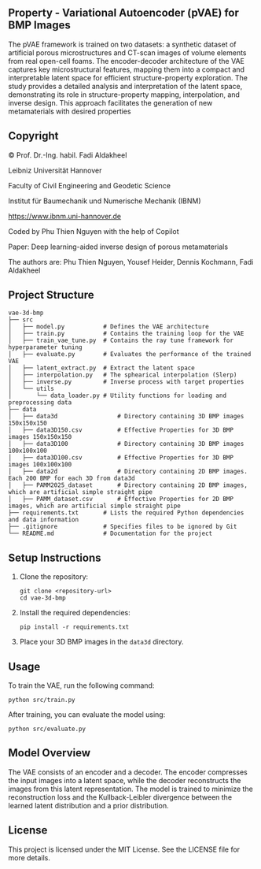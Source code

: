 ## Property - Variational Autoencoder (pVAE) for BMP Images

The pVAE framework is trained on two datasets: a synthetic dataset of artificial porous microstructures and CT-scan images of volume elements from real open-cell foams. The encoder-decoder architecture of the VAE captures key microstructural features, mapping them into a compact and interpretable latent space for efficient structure-property exploration. The study provides a detailed analysis and interpretation of the latent space, demonstrating its role in structure-property mapping, interpolation, and inverse design. This approach facilitates the generation of new metamaterials with desired properties

## Copyright

 © Prof. Dr.-Ing. habil. Fadi Aldakheel

 Leibniz Universität Hannover 

 Faculty of Civil Engineering and Geodetic Science 

 Institut für Baumechanik und Numerische Mechanik (IBNM)

 https://www.ibnm.uni-hannover.de
 

 Coded by Phu Thien Nguyen with the help of Copilot

 

 Paper: Deep learning-aided inverse design of porous metamaterials
 
 The authors are:
 Phu Thien Nguyen, Yousef Heider, Dennis Kochmann, Fadi Aldakheel

## Project Structure

```
vae-3d-bmp
├── src
│   ├── model.py           # Defines the VAE architecture
│   ├── train.py           # Contains the training loop for the VAE
│   ├── train_vae_tune.py  # Contains the ray tune framework for hyperparameter tuning
│   ├── evaluate.py        # Evaluates the performance of the trained VAE
│   ├── latent_extract.py  # Extract the latent space
│   ├── interpolation.py   # The sphearical interpolation (Slerp)
│   ├── inverse.py         # Inverse process with target properties
│   └── utils
│       └── data_loader.py # Utility functions for loading and preprocessing data
├── data
│   ├── data3d                 # Directory containing 3D BMP images 150x150x150
│   ├── data3D150.csv          # Effective Properties for 3D BMP images 150x150x150
│   ├── data3D100              # Directory containing 3D BMP images 100x100x100
│   ├── data3D100.csv          # Effective Properties for 3D BMP images 100x100x100
│   ├── data2d                 # Directory containing 2D BMP images. Each 200 BMP for each 3D from data3d
│   ├── PAMM2025_dataset       # Directory containing 2D BMP images, which are artificial simple straight pipe
│   ├── PAMM_dataset.csv       # Effective Properties for 2D BMP images, which are artificial simple straight pipe
├── requirements.txt       # Lists the required Python dependencies and data information
├── .gitignore             # Specifies files to be ignored by Git
└── README.md              # Documentation for the project
```

## Setup Instructions

1. Clone the repository:
   ```
   git clone <repository-url>
   cd vae-3d-bmp
   ```

2. Install the required dependencies:
   ```
   pip install -r requirements.txt
   ```

3. Place your 3D BMP images in the `data3d` directory.

## Usage

To train the VAE, run the following command:
```
python src/train.py
```

After training, you can evaluate the model using:
```
python src/evaluate.py
```

## Model Overview

The VAE consists of an encoder and a decoder. The encoder compresses the input images into a latent space, while the decoder reconstructs the images from this latent representation. The model is trained to minimize the reconstruction loss and the Kullback-Leibler divergence between the learned latent distribution and a prior distribution.

## License

This project is licensed under the MIT License. See the LICENSE file for more details.
